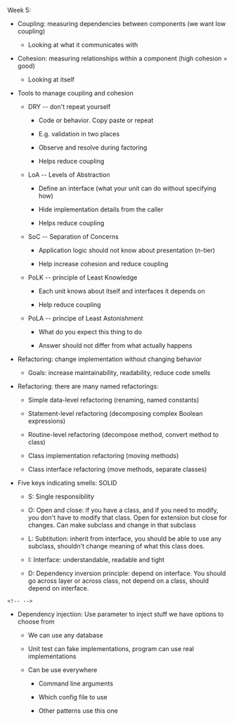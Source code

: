 Week 5:

-   Coupling: measuring dependencies between components (we want low
    coupling)

    -   Looking at what it communicates with

-   Cohesion: measuring relationships within a component (high cohesion
    = good)

    -   Looking at itself

-   Tools to manage coupling and cohesion

    -   DRY -- don't repeat yourself

        -   Code or behavior. Copy paste or repeat

        -   E.g. validation in two places

        -   Observe and resolve during factoring

        -   Helps reduce coupling

    -   LoA -- Levels of Abstraction

        -   Define an interface (what your unit can do without
            specifying how)

        -   Hide implementation details from the caller

        -   Helps reduce coupling

    -   SoC -- Separation of Concerns

        -   Application logic should not know about presentation
            (n-tier)

        -   Help increase cohesion and reduce coupling

    -   PoLK -- principle of Least Knowledge

        -   Each unit knows about itself and interfaces it depends on

        -   Help reduce coupling

    -   PoLA -- principe of Least Astonishment

        -   What do you expect this thing to do

        -   Answer should not differ from what actually happens

-   Refactoring: change implementation without changing behavior

    -   Goals: increase maintainability, readability, reduce code smells

-   Refactoring: there are many named refactorings:

    -   Simple data-level refactoring (renaming, named constants)

    -   Statement-level refactoring (decomposing complex Boolean
        expressions)

    -   Routine-level refactoring (decompose method, convert method to
        class)

    -   Class implementation refactoring (moving methods)

    -   Class interface refactoring (move methods, separate classes)

-   Five keys indicating smells: SOLID

    -   S: Single responsibility

    -   O: Open and close: if you have a class, and if you need to
        modify, you don't have to modify that class. Open for extension
        but close for changes. Can make subclass and change in that
        subclass

    -   L: Subtitution: inherit from interface, you should be able to
        use any subclass, shouldn't change meaning of what this class
        does.

    -   I: Interface: understandable, readable and tight

    -   D: Dependency inversion principle: depend on interface. You
        should go across layer or across class, not depend on a class,
        should depend on interface.

```{=html}
<!-- -->
```
-   Dependency injection: Use parameter to inject stuff we have options
    to choose from

    -   We can use any database

    -   Unit test can fake implementations, program can use real
        implementations

    -   Can be use everywhere

        -   Command line arguments

        -   Which config file to use

        -   Other patterns use this one
